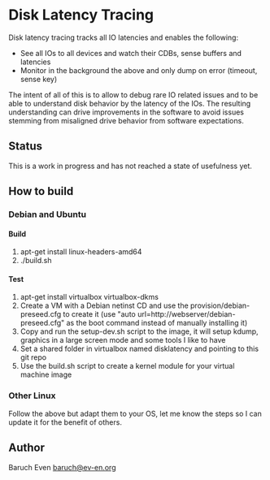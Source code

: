 # Disk Latency Tracing

Disk latency tracing tracks all IO latencies and enables the following:
* See all IOs to all devices and watch their CDBs, sense buffers and latencies
* Monitor in the background the above and only dump on error (timeout, sense key)

The intent of all of this is to allow to debug rare IO related issues and to be
able to understand disk behavior by the latency of the IOs. The resulting
understanding can drive improvements in the software to avoid issues stemming
from misaligned drive behavior from software expectations.

## Status

This is a work in progress and has not reached a state of usefulness yet.

## How to build

### Debian and Ubuntu

#### Build

1. apt-get install linux-headers-amd64
2. ./build.sh

#### Test

1. apt-get install virtualbox virtualbox-dkms
2. Create a VM with a Debian netinst CD and use the provision/debian-preseed.cfg to create it (use "auto url=http://webserver/debian-preseed.cfg" as the boot command instead of manually installing it)
3. Copy and run the setup-dev.sh script to the image, it will setup kdump, graphics in a large screen mode and some tools I like to have
4. Set a shared folder in virtualbox named disklatency and pointing to this git repo
5. Use the build.sh script to create a kernel module for your virtual machine image

### Other Linux

Follow the above but adapt them to your OS, let me know the steps so I can update it for the benefit of others.

## Author

Baruch Even <baruch@ev-en.org>
